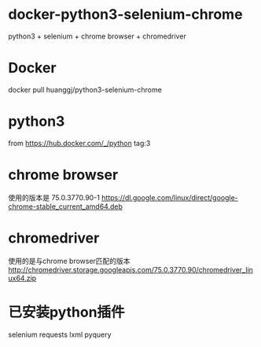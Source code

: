# docker-python3-selenium-chrome

python3 + selenium + chrome browser + chromedriver

# Docker

docker pull huanggj/python3-selenium-chrome

# python3

from https://hub.docker.com/_/python
tag:3

# chrome browser

使用的版本是 75.0.3770.90-1
https://dl.google.com/linux/direct/google-chrome-stable_current_amd64.deb

# chromedriver

使用的是与chrome browser匹配的版本
http://chromedriver.storage.googleapis.com/75.0.3770.90/chromedriver_linux64.zip

# 已安装python插件

selenium
requests
lxml
pyquery

